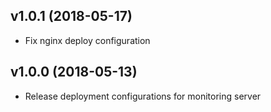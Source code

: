 ## v1.0.1 (2018-05-17)

* Fix nginx deploy configuration

## v1.0.0 (2018-05-13)

* Release deployment configurations for monitoring server
